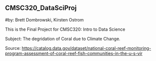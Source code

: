 ## CMSC320_DataSciProj

#by: Brett Dombrowski, Kirsten Ostrom

This is the Final Project for CMSC320: Intro to Data Science

Subject: The degridation of Coral due to Climate Change.

Source: https://catalog.data.gov/dataset/national-coral-reef-monitoring-program-assessment-of-coral-reef-fish-communities-in-the-u-s-vir



